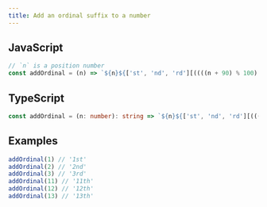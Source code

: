 ```yaml
---
title: Add an ordinal suffix to a number
---
```


## JavaScript
```js
// `n` is a position number
const addOrdinal = (n) => `${n}${['st', 'nd', 'rd'][((((n + 90) % 100) - 10) % 10) - 1] || 'th'}`
```

## TypeScript
```ts
const addOrdinal = (n: number): string => `${n}${['st', 'nd', 'rd'][((((n + 90) % 100) - 10) % 10) - 1] || 'th'}`
```

## Examples
```js
addOrdinal(1) // '1st'
addOrdinal(2) // '2nd'
addOrdinal(3) // '3rd'
addOrdinal(11) // '11th'
addOrdinal(12) // '12th'
addOrdinal(13) // '13th'
```
